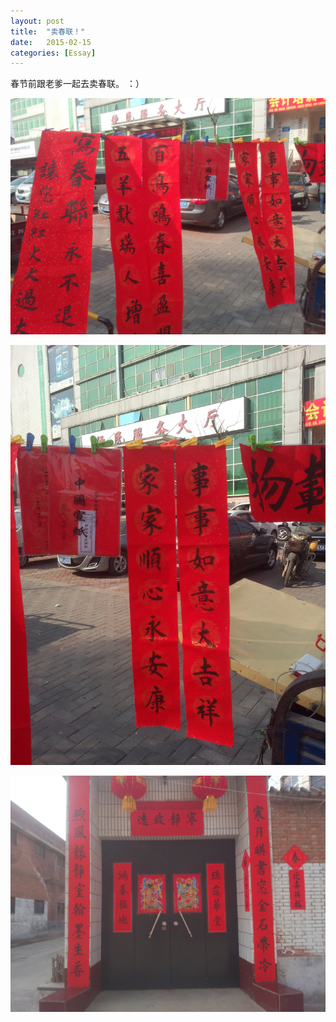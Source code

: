 ```yaml
---
layout: post
title:  "卖春联！"
date:   2015-02-15 
categories: [Essay]
---
```


春节前跟老爹一起去卖春联。 ：）

![My helpful screenshot](/images/posts/2015021501.jpg)

![My helpful screenshot](/images/posts/2015021502.jpg)

![My helpful screenshot](/images/posts/2015021503.jpg)